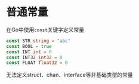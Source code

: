 # 普通常量
在Go中使用`const`关键字定义常量
```Go
const STR string = "abc"
const BOOL = true
const INT int = 0
const INT32 int32 = 0
const FLOAT float32 = 0
```

无法定义struct、chan、interface等非基础类型的常量